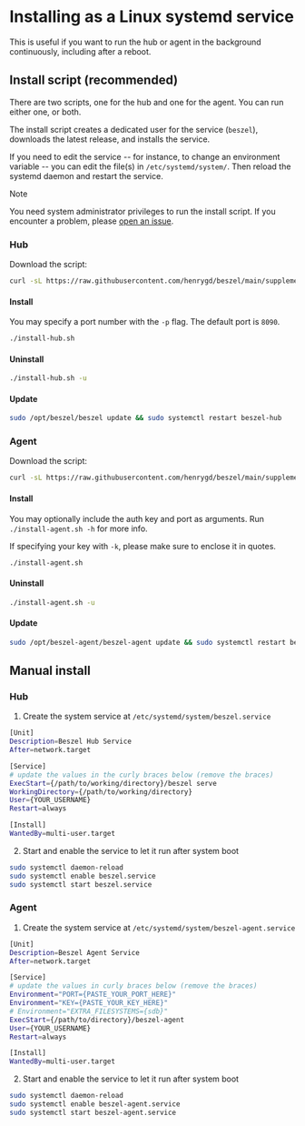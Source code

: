 # Installing as a Linux systemd service

This is useful if you want to run the hub or agent in the background continuously, including after a reboot.

## Install script (recommended)

There are two scripts, one for the hub and one for the agent. You can run either one, or both.

The install script creates a dedicated user for the service (`beszel`), downloads the latest release, and installs the service.

If you need to edit the service -- for instance, to change an environment variable -- you can edit the file(s) in `/etc/systemd/system/`. Then reload the systemd daemon and restart the service.

> [!NOTE]
> You need system administrator privileges to run the install script. If you encounter a problem, please [open an issue](https://github.com/henrygd/beszel/issues/new).

### Hub

Download the script:

```bash
curl -sL https://raw.githubusercontent.com/henrygd/beszel/main/supplemental/scripts/install-hub.sh -o install-hub.sh && chmod +x install-hub.sh
```

#### Install

You may specify a port number with the `-p` flag. The default port is `8090`.

```bash
./install-hub.sh
```

#### Uninstall

```bash
./install-hub.sh -u
```

#### Update

```bash
sudo /opt/beszel/beszel update && sudo systemctl restart beszel-hub
```

### Agent

Download the script:

```bash
curl -sL https://raw.githubusercontent.com/henrygd/beszel/main/supplemental/scripts/install-agent.sh -o install-agent.sh && chmod +x install-agent.sh
```

#### Install

You may optionally include the auth key and port as arguments. Run `./install-agent.sh -h` for more info.

If specifying your key with `-k`, please make sure to enclose it in quotes.

```bash
./install-agent.sh
```

#### Uninstall

```bash
./install-agent.sh -u
```

#### Update

```bash
sudo /opt/beszel-agent/beszel-agent update && sudo systemctl restart beszel-agent
```

## Manual install

### Hub

1. Create the system service at `/etc/systemd/system/beszel.service`

```bash
[Unit]
Description=Beszel Hub Service
After=network.target

[Service]
# update the values in the curly braces below (remove the braces)
ExecStart={/path/to/working/directory}/beszel serve
WorkingDirectory={/path/to/working/directory}
User={YOUR_USERNAME}
Restart=always

[Install]
WantedBy=multi-user.target
```

2. Start and enable the service to let it run after system boot

```bash
sudo systemctl daemon-reload
sudo systemctl enable beszel.service
sudo systemctl start beszel.service
```

### Agent

1. Create the system service at `/etc/systemd/system/beszel-agent.service`

```bash
[Unit]
Description=Beszel Agent Service
After=network.target

[Service]
# update the values in curly braces below (remove the braces)
Environment="PORT={PASTE_YOUR_PORT_HERE}"
Environment="KEY={PASTE_YOUR_KEY_HERE}"
# Environment="EXTRA_FILESYSTEMS={sdb}"
ExecStart={/path/to/directory}/beszel-agent
User={YOUR_USERNAME}
Restart=always

[Install]
WantedBy=multi-user.target
```

2. Start and enable the service to let it run after system boot

```bash
sudo systemctl daemon-reload
sudo systemctl enable beszel-agent.service
sudo systemctl start beszel-agent.service
```
